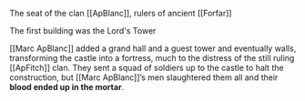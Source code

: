 The seat of the clan [[ApBlanc]], rulers of ancient [[Forfar]]

The first building was the Lord's Tower 

[[Marc ApBlanc]] added a grand hall and a guest tower and eventually walls, transforming the castle into a fortress, much to the distress of the still ruling [[ApFitch]] clan. They sent a squad of soldiers up to the castle to halt the construction, but [[Marc ApBlanc]]’s men slaughtered them all and their **blood ended up in the mortar**. 

